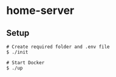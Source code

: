 # home-server

## Setup
```
# Create required folder and .env file
$ ./init

# Start Docker
$ ./up
```
